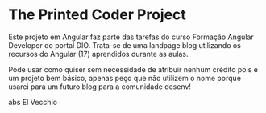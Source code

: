# The Printed Coder Project
Este projeto em Angular faz parte das tarefas do curso Formação Angular Developer do portal DIO.
Trata-se de uma landpage blog utilizando os recursos do Angular (17) aprendidos durante as aulas.

Pode usar como quiser sem necessidade de atribuir nenhum crédito pois é um projeto bem básico, apenas peço que não utilizem o nome porque usarei para um futuro blog para a comunidade desenv!

abs
El Vecchio
